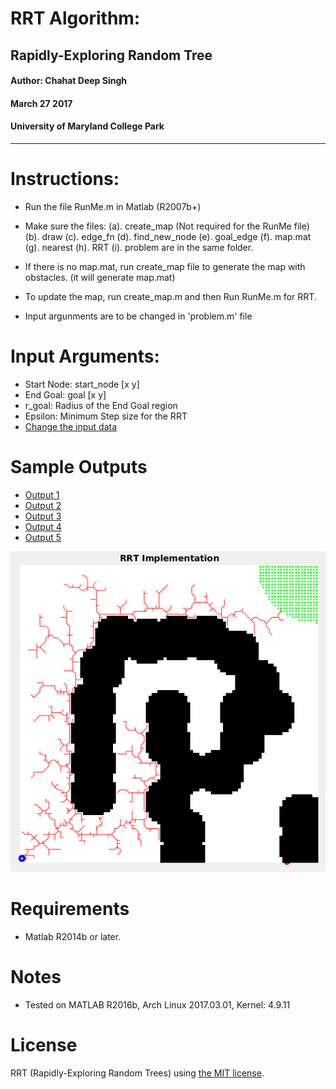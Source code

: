 # RRT Algorithm: 
## Rapidly-Exploring Random Tree

#### Author: Chahat Deep Singh
#### March 27 2017
#### University of Maryland College Park
 -----------------------------------
 
Instructions:
============
 - Run the file RunMe.m in Matlab (R2007b+)
 - Make sure the files:
 	(a). create_map (Not required for the RunMe file)
 	(b). draw
 	(c). edge_fn
 	(d). find_new_node
 	(e). goal_edge
 	(f). map.mat
 	(g). nearest
 	(h). RRT 
  (i). problem
 	are in the same folder.
 	
 - If there is no map.mat, run create_map file to generate
 	the map with obstacles. (it will generate map.mat)
 - To update the map, run create_map.m and then Run RunMe.m for RRT.
 - Input argunments are to be changed in 'problem.m' file

Input Arguments:
================
- Start Node: start_node [x y]
- End Goal: goal [x y]
- r_goal: Radius of the End Goal region
- Epsilon: Minimum Step size for the RRT
- [Change the input data](problem.m)


Sample Outputs
=======
- [Output 1](Output/p1.png) 
- [Output 2](Output/p2.png)
- [Output 3](Output/p3.png)
- [Output 4](Output/p4.png)
- [Output 5](Output/p5.png)

![RRT Output](Output/p5.png)


Requirements
============
- Matlab R2014b or later.

Notes
=======
- Tested on MATLAB R2016b, Arch Linux 2017.03.01, Kernel: 4.9.11

License
============
RRT (Rapidly-Exploring Random Trees) using [the MIT license](LICENSE).
